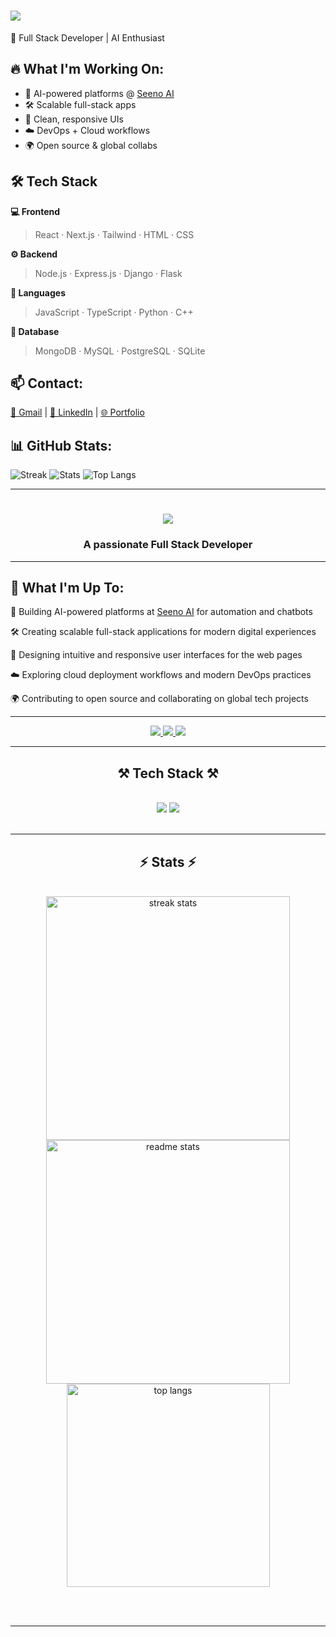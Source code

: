 <div align="left">
<h1>
    <img src="https://readme-typing-svg.herokuapp.com/?font=Righteous&size=35&center=true&vCenter=true&width=500&height=70&duration=4000&lines=Hello+World!+👋;+I'm+Rabuma!;" />
</h1>
</div>

🚀 Full Stack Developer | AI Enthusiast

## 🔥 What I'm Working On:
- 🤖 AI-powered platforms @ [Seeno AI](https://www.seenoai.com)
- 🛠️ Scalable full-stack apps
- 🎨 Clean, responsive UIs
- ☁️ DevOps + Cloud workflows
- 🌍 Open source & global collabs


## 🛠️ Tech Stack

**💻 Frontend**
> React · Next.js · Tailwind · HTML · CSS

**⚙️ Backend**
> Node.js · Express.js · Django · Flask

**🎯 Languages**
> JavaScript · TypeScript · Python · C++

**💾 Database**
> MongoDB · MySQL · PostgreSQL · SQLite


## 📫 Contact:
[📧 Gmail](mailto:iamrabuma@gmail.com) | [💼 LinkedIn](https://linkedin.com/in/rabuma) | [🌐 Portfolio](https://rabumaabraham.github.io)

## 📊 GitHub Stats:
![Streak](https://github-readme-streak-stats.herokuapp.com/?user=rabumaabraham&theme=react)
![Stats](https://github-readme-stats.vercel.app/api?username=rabumaabraham&show_icons=true&theme=react)
![Top Langs](https://github-readme-stats.vercel.app/api/top-langs/?username=rabumaabraham&layout=compact&theme=react)
















<hr/>
<div align="center">
<h1>
    <img src="https://readme-typing-svg.herokuapp.com/?font=Righteous&size=35&center=true&vCenter=true&width=500&height=70&duration=4000&lines=Hello+World!+👋;+I'm+Rabuma!;" />
</h1>
</div>

<h3 align="center">A passionate Full Stack Developer</h3>
<hr/>

<div align="left">

## 🚀 What I'm Up To:


  🤖 Building AI-powered platforms at [Seeno AI](https://www.seenoai.com) for automation and chatbots 
  
  🛠️ Creating scalable full-stack applications for modern digital experiences  
  
  🎨 Designing intuitive and responsive user interfaces for the web pages 
  
  ☁️ Exploring cloud deployment workflows and modern DevOps practices  
  
  🌍 Contributing to open source and collaborating on global tech projects  

<hr>
 
<div align="center"> 
  <a href="mailto:iamrabuma@gmail.com">
    <img src="https://img.shields.io/badge/Gmail-333333?style=for-the-badge&logo=gmail&logoColor=red" />
  </a>
  <a href="https://linkedin.com/in/rabuma/" target="_blank">
    <img src="https://img.shields.io/badge/LinkedIn-0077B5?style=for-the-badge&logo=linkedin&logoColor=white" target="_blank" />
  </a>
  <a href="https://rabumaabraham.github.io" target="_blank">
     <img src="https://img.shields.io/badge/Portfolio-FF5722?style=for-the-badge&logo=todoist&logoColor=white" target="_blank" /> <!-- sqlite, safari, google-chrome are other good icon options -->
  </a>
</div>

 <hr/>
 
<h2 align="center">⚒️ Tech Stack ⚒️</h2>
<br/>
<div align="center">
    <img src="https://skillicons.dev/icons?i=react,html,css,vscode,github,figma,tailwind,git" />
    <img src="https://skillicons.dev/icons?i=nodejs,python,javascript,typescript,mongodb,cpp,nextjs,mysql" /><br>
</div>

<br/>





<hr/>

<h2 align="center">⚡ Stats ⚡</h2>
<br>
<div align="center">
  <img width="390" src="https://github-readme-streak-stats.herokuapp.com/?user=rabumaabraham&count_private=true&theme=react&border_radius=10" alt="streak stats"/>
  <img width="390" src="https://github-readme-stats.vercel.app/api?username=rabumaabraham&count_private=true&show_icons=true&theme=react&rank_icon=github&border_radius=10" alt="readme stats" />
  <br/>
  <img width="325" align="center" src="https://github-readme-stats.vercel.app/api/top-langs/?username=rabumaabraham&hide=HTML&langs_count=8&layout=compact&theme=react&border_radius=10&size_weight=0.5&count_weight=0.5&exclude_repo=github-readme-stats" alt="top langs" />
</div>

<br/><br/>

<hr/>







